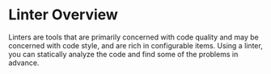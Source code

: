 # Linter Overview

Linters are tools that are primarily concerned with code quality and may be concerned with code style, and are rich in configurable items. Using a linter, you can statically analyze the code and find some of the problems in advance.
